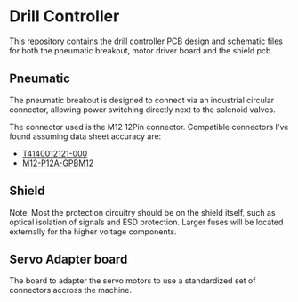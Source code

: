 # Drill Controller

This repository contains the drill controller PCB design and schematic files
for both the pneumatic breakout, motor driver board and the shield pcb.

## Pneumatic

The pneumatic breakout is designed to connect via an industrial circular 
connector, allowing power switching directly next to the solenoid valves.

The connector used is the M12 12Pin connector. Compatible connectors I've found
assuming data sheet accuracy are:

- [T4140012121-000](https://www.mouser.com/ProductDetail/TE-Connectivity/T4140012121-000?qs=l7cgNqFNU1i1rwRV8IAvtw%3D%3D)
- [M12-P12A-GPBM12](https://jlcpcb.com/partdetail/Cazn-M12_P12AGPBM12/C7423418)


## Shield

Note: Most the protection circuitry should be on the shield itself, such as
optical isolation of signals and ESD protection. Larger fuses will be located
externally for the higher voltage components.

## Servo Adapter board

The board to adapter the servo motors to use a standardized set of connectors
accross the machine.


